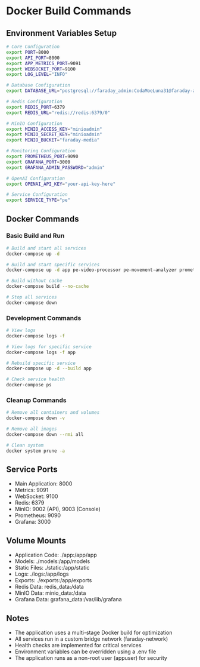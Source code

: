 # Docker Build Commands

## Environment Variables Setup
```bash
# Core Configuration
export PORT=8000
export API_PORT=8000
export APP_METRICS_PORT=9091
export WEBSOCKET_PORT=9100
export LOG_LEVEL="INFO"

# Database Configuration
export DATABASE_URL="postgresql://faraday_admin:CodaMoeLuna31@faraday-ai-db.postgres.database.azure.com:5432/postgres?sslmode=require"

# Redis Configuration
export REDIS_PORT=6379
export REDIS_URL="redis://redis:6379/0"

# MinIO Configuration
export MINIO_ACCESS_KEY="minioadmin"
export MINIO_SECRET_KEY="minioadmin"
export MINIO_BUCKET="faraday-media"

# Monitoring Configuration
export PROMETHEUS_PORT=9090
export GRAFANA_PORT=3000
export GRAFANA_ADMIN_PASSWORD="admin"

# OpenAI Configuration
export OPENAI_API_KEY="your-api-key-here"

# Service Configuration
export SERVICE_TYPE="pe"
```

## Docker Commands

### Basic Build and Run
```bash
# Build and start all services
docker-compose up -d

# Build and start specific services
docker-compose up -d app pe-video-processor pe-movement-analyzer prometheus grafana

# Build without cache
docker-compose build --no-cache

# Stop all services
docker-compose down
```

### Development Commands
```bash
# View logs
docker-compose logs -f

# View logs for specific service
docker-compose logs -f app

# Rebuild specific service
docker-compose up -d --build app

# Check service health
docker-compose ps
```

### Cleanup Commands
```bash
# Remove all containers and volumes
docker-compose down -v

# Remove all images
docker-compose down --rmi all

# Clean system
docker system prune -a
```

## Service Ports
- Main Application: 8000
- Metrics: 9091
- WebSocket: 9100
- Redis: 6379
- MinIO: 9002 (API), 9003 (Console)
- Prometheus: 9090
- Grafana: 3000

## Volume Mounts
- Application Code: ./app:/app/app
- Models: ./models:/app/models
- Static Files: ./static:/app/static
- Logs: ./logs:/app/logs
- Exports: ./exports:/app/exports
- Redis Data: redis_data:/data
- MinIO Data: minio_data:/data
- Grafana Data: grafana_data:/var/lib/grafana

## Notes
- The application uses a multi-stage Docker build for optimization
- All services run in a custom bridge network (faraday-network)
- Health checks are implemented for critical services
- Environment variables can be overridden using a .env file
- The application runs as a non-root user (appuser) for security 
